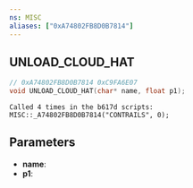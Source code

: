 ```yaml
---
ns: MISC
aliases: ["0xA74802FB8D0B7814"]
---
```

## UNLOAD_CLOUD_HAT

```c
// 0xA74802FB8D0B7814 0xC9FA6E07
void UNLOAD_CLOUD_HAT(char* name, float p1);
```

```
Called 4 times in the b617d scripts:
MISC::_A74802FB8D0B7814("CONTRAILS", 0);
```

## Parameters
* **name**: 
* **p1**: 

